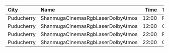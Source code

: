 | City       | Name                              |  Time | Type     | Price | Capacity | Booked |
| :--------- | :-------------------------------- | ----: | :------- | ----: | -------: | -----: |
| Puducherry | ShanmugaCinemasRgbLaserDolbyAtmos | 12:00 | Platinum |  100₹ |      110 |     54 |
| Puducherry | ShanmugaCinemasRgbLaserDolbyAtmos | 12:00 | Gold     |   75₹ |       22 |     11 |
| Puducherry | ShanmugaCinemasRgbLaserDolbyAtmos | 22:00 | Platinum |  100₹ |      110 |     54 |
| Puducherry | ShanmugaCinemasRgbLaserDolbyAtmos | 22:00 | Gold     |   75₹ |       22 |     11 |